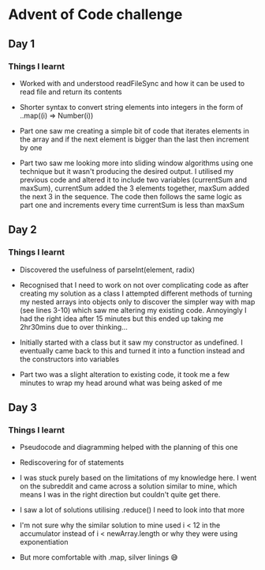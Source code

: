 # Advent of Code challenge

## Day 1

### Things I learnt

- Worked with and understood readFileSync and how it can be used to read file and return its contents

- Shorter syntax to convert string elements into integers in the form of ..map((i) => Number(i))

- Part one saw me creating a simple bit of code that iterates elements in the array and if the next element is bigger than the last then increment by one

- Part two saw me looking more into sliding window algorithms using one technique but it wasn't producing the desired output. I utilised my previous code and altered it to include two variables (currentSum and maxSum), currentSum added the 3 elements together, maxSum added the next 3 in the sequence. The code then follows the same logic as part one and increments every time currentSum is less than maxSum

## Day 2

### Things I learnt

- Discovered the usefulness of parseInt(element, radix)

- Recognised that I need to work on not over complicating code as after creating my solution as a class I attempted different methods of turning my nested arrays into objects only to discover the simpler way with map (see lines 3-10) which saw me altering my existing code. Annoyingly I had the right idea after 15 minutes but this ended up taking me 2hr30mins due to over thinking...

- Initially started with a class but it saw my constructor as undefined. I eventually came back to this and turned it into a function instead and the constructors into variables

- Part two was a slight alteration to existing code, it took me a few minutes to wrap my head around what was being asked of me

## Day 3

### Things I learnt

- Pseudocode and diagramming helped with the planning of this one

- Rediscovering for of statements

- I was stuck purely based on the limitations of my knowledge here. I went on the subreddit and came across a solution similar to mine, which means I was in the right direction but couldn't quite get there.

- I saw a lot of solutions utilising .reduce() I need to look into that more

- I'm not sure why the similar solution to mine used i < 12 in the accumulator instead of i < newArray.length or why they were using exponentiation

- But more comfortable with .map, silver linings :sweat_smile:
